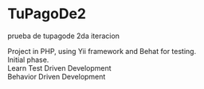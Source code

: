 # TuPagoDe2
prueba de tupagode 2da iteracion  

Project in PHP, using Yii framework and Behat for testing.    
Initial phase.   
Learn Test Driven Development    
      Behavior Driven Development    
 


